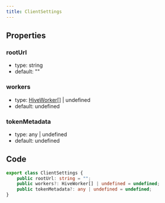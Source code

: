 ```yaml
---
title: ClientSettings
---
```


## Properties

### rootUrl

-   type: string
-   default: ""

### workers

-   type: <a href="./hive-worker">HiveWorker</a>[] | undefined
-   default: undefined

### tokenMetadata

-   type: any | undefined
-   default: undefined

## Code

```ts
export class ClientSettings {
    public rootUrl: string = "";
    public workers?: HiveWorker[] | undefined = undefined;
    public tokenMetadata?: any | undefined = undefined;
}
```
